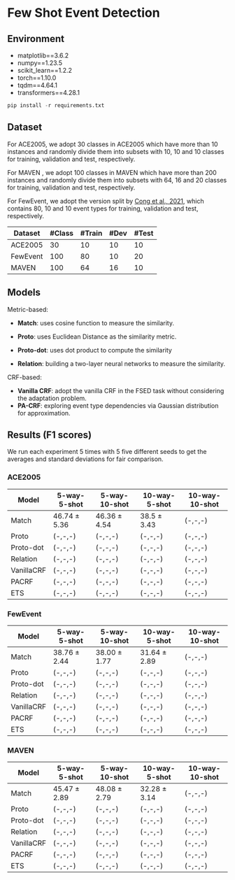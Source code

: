 # Few Shot Event Detection

## Environment

- matplotlib==3.6.2
- numpy==1.23.5
- scikit_learn==1.2.2
- torch==1.10.0
- tqdm==4.64.1
- transformers==4.28.1

```python
pip install -r requirements.txt
```

## Dataset

For ACE2005, we adopt 30 classes in ACE2005 which have more than 10 instances and randomly divide them into subsets with 10, 10 and 10 classes for training, validation and test, respectively.

For MAVEN , we adopt 100 classes in MAVEN which have more than 200 instances and randomly divide them into subsets with 64, 16 and 20 classes for training, validation and test, respectively.

For FewEvent, we adopt the version split by [Cong et al., 2021](https://aclanthology.org/2021.findings-acl.3.pdf), which contains 80, 10 and 10 event types for training, validation and test, respectively. 

| Dataset    | #Class | #Train | #Dev | #Test |
| ----------- | ----------- | ----------- | ----------- | ----------- |
| ACE2005      | 30   | 10      | 10      | 10 |
| FewEvent  | 100      | 80     | 10 |20    |
| MAVEN   | 100      | 64       |  16| 10     |


## Models

Metric-based:

- **Match**: uses cosine function to measure the similarity.

- **Proto**: uses Euclidean Distance as the similarity metric.

- **Proto-dot**: uses dot product to compute the similarity

- **Relation**: building a two-layer neural networks to measure the similarity.

CRF-based:

- **Vanilla CRF**: adopt the vanilla CRF in the FSED task without considering the adaptation problem.
- **PA-CRF**: exploring event type dependencies via Gaussian distribution for approximation.


## Results (F1 scores)

We run each experiment 5 times with 5 five different seeds to get the averages and standard deviations for fair comparison.

### ACE2005

| **Model**      | **5-way-5-shot** | **5-way-10-shot** | **10-way-5-shot** | **10-way-10-shot** |
| ----------- | ----------- | ----------- | ----------- | ----------- |
| Match      | 46.74 $\pm$ 5.36 | 46.36 $\pm$ 4.54 | 38.5 $\pm$ 3.43  | (-,-,-) |
| Proto      | (-,-,-) | (-,-,-)  | (-,-,-)   | (-,-,-) |
| Proto-dot      | (-,-,-) | (-,-,-)  | (-,-,-)   | (-,-,-) |
| Relation      | (-,-,-) | (-,-,-)  | (-,-,-)   | (-,-,-) |
| VanillaCRF      | (-,-,-) | (-,-,-)  | (-,-,-)   | (-,-,-) |
| PACRF      | (-,-,-) | (-,-,-)  | (-,-,-)   | (-,-,-) |
| ETS     | (-,-,-) | (-,-,-)  | (-,-,-)   | (-,-,-) |

### FewEvent

| **Model**      | **5-way-5-shot** | **5-way-10-shot** | **10-way-5-shot** | **10-way-10-shot** |
| ----------- | ----------- | ----------- | ----------- | ----------- |
| Match      | 38.76 $\pm$ 2.44 | 38.00 $\pm$ 1.77 | 31.64 $\pm$ 2.89  | (-,-,-) |
| Proto      | (-,-,-) | (-,-,-)  | (-,-,-)   | (-,-,-) |
| Proto-dot      | (-,-,-) | (-,-,-)  | (-,-,-)   | (-,-,-) |
| Relation      | (-,-,-) | (-,-,-)  | (-,-,-)   | (-,-,-) |
| VanillaCRF      | (-,-,-) | (-,-,-)  | (-,-,-)   | (-,-,-) |
| PACRF      | (-,-,-) | (-,-,-)  | (-,-,-)   | (-,-,-) |
| ETS     | (-,-,-) | (-,-,-)  | (-,-,-)   | (-,-,-) |

### MAVEN

| **Model**      | **5-way-5-shot** | **5-way-10-shot** | **10-way-5-shot** | **10-way-10-shot** |
| ----------- | ----------- | ----------- | ----------- | ----------- |
| Match      | 45.47 $\pm$ 2.89 | 48.08 $\pm$ 2.79 | 32.28 $\pm$ 3.14  | (-,-,-) |
| Proto      | (-,-,-) | (-,-,-)  | (-,-,-)   | (-,-,-) |
| Proto-dot      | (-,-,-) | (-,-,-)  | (-,-,-)   | (-,-,-) |
| Relation      | (-,-,-) | (-,-,-)  | (-,-,-)   | (-,-,-) |
| VanillaCRF      | (-,-,-) | (-,-,-)  | (-,-,-)   | (-,-,-) |
| PACRF      | (-,-,-) | (-,-,-)  | (-,-,-)   | (-,-,-) |
| ETS     | (-,-,-) | (-,-,-)  | (-,-,-)   | (-,-,-) |
